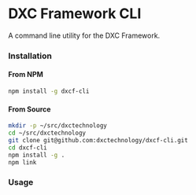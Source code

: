 # DXC Framework CLI
A command line utility for the DXC Framework.

### Installation

#### From NPM
```bash
npm install -g dxcf-cli
```

#### From Source
```bash
mkdir -p ~/src/dxctechnology
cd ~/src/dxctechnology
git clone git@github.com:dxctechnology/dxcf-cli.git
cd dxcf-cli
npm install -g .
npm link
```

### Usage
```bash dxcf <command> [sub-command] [options]
```
